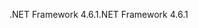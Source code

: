 <span data-ttu-id="54df2-101">.NET Framework 4.6.1</span><span class="sxs-lookup"><span data-stu-id="54df2-101">.NET Framework 4.6.1</span></span>